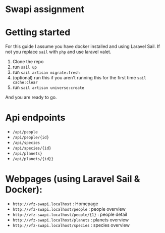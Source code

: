 # Swapi assignment 

# Getting started

For this guide I assume you have docker installed and using Laravel Sail.
If not you replace `sail` with `php` and use laravel valet.

1. Clone the repo
2. run `sail up`
3. run `sail artisan migrate:fresh`
4. (optional) run this if you aren't running this for the first time `sail cache:clear`
5. run `sail artisan universe:create`

And you are ready to go.

# Api endpoints
- `/api/people`
- `/api/people/{id}`
- `/api/species`
- `/api/species/{id}`
- `/api/planets}`
- `/api/planets/{id}}`


# Webpages (using Laravel Sail & Docker):

- `http://vfz-swapi.localhost` : Homepage
- `http://vfz-swapi.localhost/people` : people overview
- `http://vfz-swapi.localhost/people/{1}` : people detail
- `http://vfz-swapi.localhost/planets` : planets overview
- `http://vfz-swapi.localhost/species` : species overview

